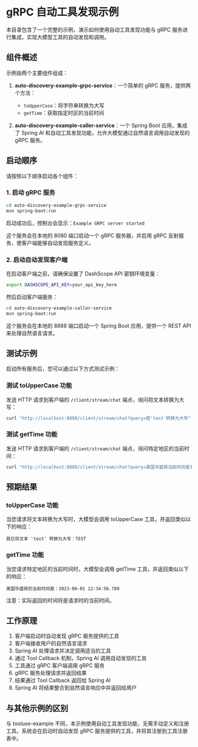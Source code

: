 # gRPC 自动工具发现示例

本目录包含了一个完整的示例，演示如何使用自动工具发现功能与 gRPC 服务进行集成，实现大模型工具的自动发现和调用。

## 组件概述

示例由两个主要组件组成：

1. **auto-discovery-example-grpc-service**：一个简单的 gRPC 服务，提供两个方法：
   - `toUpperCase`：将字符串转换为大写
   - `getTime`：获取指定时区的当前时间

2. **auto-discovery-example-caller-service**：一个 Spring Boot 应用，集成了 Spring AI 和自动工具发现功能，允许大模型通过自然语言调用自动发现的 gRPC 服务。

## 启动顺序

请按照以下顺序启动各个组件：

### 1. 启动 gRPC 服务

```bash
cd auto-discovery-example-grpc-service
mvn spring-boot:run
```

启动成功后，控制台会显示：`Example GRPC server started`

这个服务会在本地的 8080 端口启动一个 gRPC 服务器，并启用 gRPC 反射服务，使客户端能够自动发现服务定义。

### 2. 启动自动发现客户端

在启动客户端之前，请确保设置了 DashScope API 密钥环境变量：

```bash
export DASHSCOPE_API_KEY=your_api_key_here
```

然后启动客户端服务：

```bash
cd auto-discovery-example-caller-service
mvn spring-boot:run
```

这个服务会在本地的 8888 端口启动一个 Spring Boot 应用，提供一个 REST API 来处理自然语言请求。

## 测试示例

启动所有服务后，您可以通过以下方式测试示例：

### 测试 toUpperCase 功能

发送 HTTP 请求到客户端的 `/client/stream/chat` 端点，询问将文本转换为大写：

```bash
curl "http://localhost:8888/client/stream/chat?query=把'test'转换为大写"
```

### 测试 getTime 功能

发送 HTTP 请求到客户端的 `/client/stream/chat` 端点，询问特定地区的当前时间：

```bash
curl "http://localhost:8888/client/stream/chat?query=美国华盛顿当前时间是多少"
```

## 预期结果

### toUpperCase 功能

当您请求将文本转换为大写时，大模型会调用 toUpperCase 工具，并返回类似以下的响应：

```
我已将文本 'test' 转换为大写：TEST
```

### getTime 功能

当您请求特定地区的当前时间时，大模型会调用 getTime 工具，并返回类似以下的响应：

```
美国华盛顿的当前时间是：2023-06-01 12:34:56.789
```

注意：实际返回的时间将是请求时的当前时间。

## 工作原理

1. 客户端启动时自动发现 gRPC 服务提供的工具
2. 客户端接收用户的自然语言请求
3. Spring AI 处理请求并决定调用适当的工具
4. 通过 Tool Callback 机制，Spring AI 调用自动发现的工具
5. 工具通过 gRPC 客户端调用 gRPC 服务
6. gRPC 服务处理请求并返回结果
7. 结果通过 Tool Callback 返回给 Spring AI
8. Spring AI 将结果整合到自然语言响应中并返回给用户

## 与其他示例的区别

与 tooluse-example 不同，本示例使用自动工具发现功能，无需手动定义和注册工具。系统会在启动时自动发现 gRPC 服务提供的工具，并将其注册到工具注册表中。
